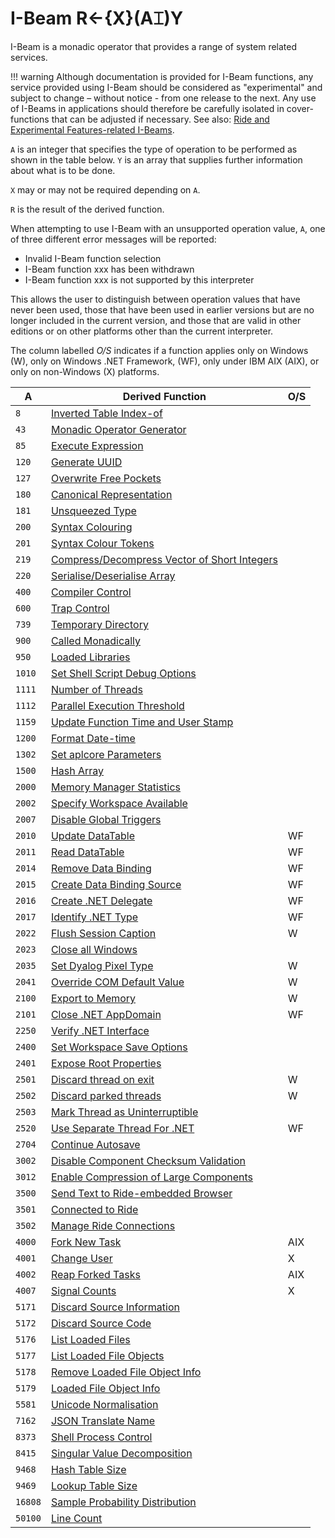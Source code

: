 <h1 class="heading"><span class="name">I-Beam</span> <span class="command">R←{X}(A⌶)Y</span></h1>

I-Beam is a monadic operator that provides a range of system related services.

!!! warning 
    Although documentation is provided for I-Beam functions, any service provided using I-Beam should be considered as "experimental" and subject to change – without notice - from one release to the next. Any use of I-Beams in applications should therefore be carefully isolated in cover-functions that can be adjusted if necessary. See also: [Ride and Experimental Features-related I-Beams](./supplementary-i-beam-functions.md).

`A` is an integer that specifies the type of operation to be performed  as shown in the table below. `Y` is an array that supplies further information about what is to be done.

`X` may or may not be required depending on `A`.

`R` is the result of the derived function.

When attempting to use  I-Beam with an unsupported operation value, `A`, one of three different error messages will be reported:

- Invalid I-Beam function selection
- I-Beam function xxx has been withdrawn
- I-Beam function xxx is not supported by this interpreter


This allows the user to distinguish between operation values that have never been used, those that have been used in earlier versions but are no longer included in the current version, and those
that are valid in other editions or on other platforms other than the current interpreter.



The column labelled *O/S* indicates if a function applies only on Windows (W), only on Windows .NET Framework, (WF), only under IBM AIX (AIX), or only on non-Windows (X) platforms.


|A      |Derived Function                                                                      |O/S   |
|-------|--------------------------------------------------------------------------------------|------|
|`8`    |[Inverted Table Index-of](./inverted-table-index-of.md)                               |&nbsp;|
|`43`   |[Monadic Operator Generator](./monadic-operator-generator.md)                         |&nbsp;|
|`85`   |[Execute Expression](./execute-expression.md)                                         |&nbsp;|
|`120`  |[Generate UUID](./generate-uuid.md)                                                   |&nbsp;|
|`127`  |[Overwrite Free Pockets](./overwrite-free-pockets.md)                                 |&nbsp;|
|`180`  |[Canonical Representation](./canonical-representation.md)                             |&nbsp;|
|`181`  |[Unsqueezed Type](./unsqueezed-type.md)                                               |&nbsp;|
|`200`  |[Syntax Colouring](./syntax-colouring.md)                                             |&nbsp;|
|`201`  |[Syntax Colour Tokens](./syntax-colour-tokens.md)                                     |&nbsp;|
|`219`  |[Compress/Decompress Vector of Short Integers](./compress-vector-of-short-integers.md)|&nbsp;|
|`220`  |[Serialise/Deserialise Array](./serialise-array.md)                                   |&nbsp;|
|`400`  |[Compiler Control](./compiler-control.md)                                             |&nbsp;|
|`600`  |[Trap Control](./trap-control.md)                                                     |&nbsp;|
|`739`  |[Temporary Directory](./temporary-directory.md)                                       |&nbsp;|
|`900`  |[Called Monadically](./called-monadically.md)                                         |&nbsp;|
|`950`  |[Loaded Libraries](./loaded-libraries.md)                                             |&nbsp;|
|`1010` |[Set Shell Script Debug Options](./set-shell-script-debug-options.md)                 |&nbsp;|
|`1111` |[Number of Threads](./number-of-threads.md)                                           |&nbsp;|
|`1112` |[Parallel Execution Threshold](./parallel-execution-threshold.md)                     |&nbsp;|
|`1159` |[Update Function Time and User Stamp](./update-function-timestamp.md)                 |&nbsp;|
|`1200` |[Format Date-time](./format-datetime.md)                                              |&nbsp;|
|`1302` |[Set aplcore Parameters](./set-aplcore-parameters.md)                                 |&nbsp;|
|`1500` |[Hash Array](./hash-array.md)                                                         |&nbsp;|
|`2000` |[Memory Manager Statistics](./memory-manager-statistics.md)                           |&nbsp;|
|`2002` |[Specify Workspace Available](./specify-workspace-available.md)                       |&nbsp;|
|`2007` |[Disable Global Triggers](./disable-global-triggers.md)                               |&nbsp;|
|`2010` |[Update DataTable](./update-datatable.md)                                             |WF    |
|`2011` |[Read DataTable](./read-datatable.md)                                                 |WF    |
|`2014` |[Remove Data Binding](./remove-data-binding.md)                                       |WF    |
|`2015` |[Create Data Binding Source](./create-data-binding-source.md)                         |WF    |
|`2016` |[Create .NET Delegate](./create-net-delegate.md)                                      |WF    |
|`2017` |[Identify .NET Type](./identify-net-type.md)                                          |WF    |
|`2022` |[Flush Session Caption](./flush-session-caption.md)                                   |W     |
|`2023` |[Close all Windows](./close-all-windows.md)                                           |&nbsp;|
|`2035` |[Set Dyalog Pixel Type](./set-dyalog-pixel-type.md)                                   |W     |
|`2041` |[Override COM Default Value](./override-com-default-value.md)                         |W     |
|`2100` |[Export to Memory](./export-to-memory.md)                                             |W     |
|`2101` |[Close .NET AppDomain](./close-net-appdomain.md)                                      |WF    |
|`2250` |[Verify .NET Interface](./verify-net-interface.md)                                    |&nbsp;|
|`2400` |[Set Workspace Save Options](./set-workspace-save-options.md)                         |&nbsp;|
|`2401` |[Expose Root Properties](./expose-root-properties.md)                                 |&nbsp;|
|`2501` |[Discard thread on exit](./discard-thread-on-exit.md)                                 |W     |
|`2502` |[Discard parked threads](./discard-parked-threads.md)                                 |W     |
|`2503` |[Mark Thread as Uninterruptible](./mark-thread-as-uninterruptible.md)                 |&nbsp;|
|`2520` |[Use Separate Thread For .NET](./use-separate-thread-for-net.md)                      |WF    |
|`2704` |[Continue Autosave](./continue-autosave.md)                                           |&nbsp;|
|`3002` |[Disable Component Checksum Validation](./disable-component-checksum-validation.md)   |&nbsp;|
|`3012` |[Enable Compression of Large Components](./enable-compression-of-large-components.md) |&nbsp;|
|`3500` |[Send Text to Ride-embedded Browser](./send-text-to-ride-embedded-browser.md)         |&nbsp;|
|`3501` |[Connected to Ride](./connected-to-the-ride.md)                                       |&nbsp;|
|`3502` |[Manage Ride Connections](./manage-ride-connections.md)                               |&nbsp;|
|`4000` |[Fork New Task](./fork-new-task.md)                                                   |AIX   |
|`4001` |[Change User](./change-user.md)                                                       |X     |
|`4002` |[Reap Forked Tasks](./reap-forked-tasks.md)                                           |AIX   |
|`4007` |[Signal Counts](./signal-counts.md)                                                   |X     |
|`5171` |[Discard Source Information](./discard-source-information.md)                         |&nbsp;|
|`5172` |[Discard Source Code](./discard-source-code.md)                                       |&nbsp;|
|`5176` |[List Loaded Files](./list-loaded-files.md)                                           |&nbsp;|
|`5177` |[List Loaded File Objects](./list-loaded-file-objects.md)                             |&nbsp;|
|`5178` |[Remove Loaded File Object Info](./remove-loaded-file-object-info.md)                 |&nbsp;|
|`5179` |[Loaded File Object Info](./loaded-file-object-info.md)                               |&nbsp;|
|`5581` |[Unicode Normalisation](./unicode-normalisation.md)                                   |&nbsp;|
|`7162` |[JSON Translate Name](./json-translate-name.md)                                       |&nbsp;|
|`8373` |[Shell Process Control](./shell-process-control.md)                                   |&nbsp;|
|`8415` |[Singular Value Decomposition](./singular-value-decomposition.md)                     |&nbsp;|
|`9468` |[Hash Table Size](./hash-table-size.md)                                               |&nbsp;|
|`9469` |[Lookup Table Size](./lookup-table-size.md)                                           |&nbsp;|
|`16808`|[Sample Probability Distribution](./sample-probability-distribution.md)               |&nbsp;|
|`50100`|[Line Count](./line-count.md)                                                         |&nbsp;|



